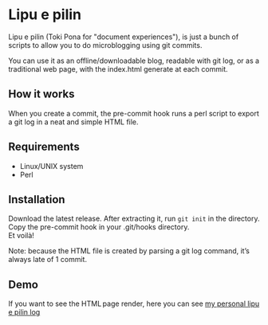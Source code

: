 # Lipu e pilin
Lipu e pilin (Toki Pona for "document experiences"), is just a bunch of scripts to allow you to do microblogging using git commits.

You can use it as an offline/downloadable blog, readable with git log, or as a traditional web page, with the index.html generate at each commit.

## How it works
When you create a commit, the pre-commit hook runs a perl script to export a git log in a neat and simple HTML file.

## Requirements
- Linux/UNIX system
- Perl

## Installation
Download the latest release. After extracting it, run `git init` in the directory.  
Copy the pre-commit hook in your .git/hooks directory.  
Et voilà!

Note: because the HTML file is created by parsing a git log command, it’s always late of 1 commit.

## Demo
If you want to see the HTML page render, here you can see [my personal lipu e pilin log](https://june.lacoloc.cafe/log.html)
